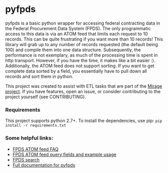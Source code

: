 # pyfpds
pyfpds is a basic python wrapper for accessing federal contracting data in the Federal Procurement Data System (FPDS). The only programmatic access to this data is via an ATOM feed that limits each request to 10 records. This can be quite frustrating if you want more than 10 records! This library will grab up to any number of records requested (the default being 100) and compile them into one data structure. Subsequently, the performance is not exemplary, as much of the processing time is spent in http transport. However, if you have the time, it makes like a bit easier :). Additionally, the ATOM feed does not support sorting. If you want to get complete data sorted by a field, you essentially have to pull down all records and sort them in python.

This project was created to assist with ETL tasks that are part of the [Mirage project](https://github.com/18F/mirage). If you have features, open an issue, or consider contributing to the project yourself (see CONTRIBUTING). 

### Requirements
This project supports python 2.7+. To install the dependencies, use pip:
``` pip install -r requirements.txt ```


### Some helpful links:
* [FPDS ATOM feed FAQ](http://beta.fpdsng.com/wiki/index.php/ATOM_Feed_FAQ)
* [FPDS ATOM feed query fields and example usage](https://www.fpds.gov/wiki/index.php/Atom_Feed_Usage)
* [FPDS search](https://www.fpds.gov/fpdsng_cms/index.php/en/)
* [Full documentation for pyfpds](https://pyfpds.readthedocs.org)







